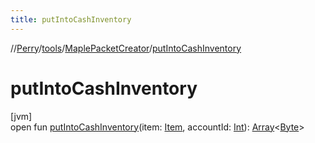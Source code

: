 ```yaml
---
title: putIntoCashInventory
---
```

//[Perry](../../../index.html)/[tools](../index.html)/[MaplePacketCreator](index.html)/[putIntoCashInventory](put-into-cash-inventory.html)



# putIntoCashInventory



[jvm]\
open fun [putIntoCashInventory](put-into-cash-inventory.html)(item: [Item](../../client.inventory/-item/index.html), accountId: [Int](https://kotlinlang.org/api/latest/jvm/stdlib/kotlin/-int/index.html)): [Array](https://kotlinlang.org/api/latest/jvm/stdlib/kotlin/-array/index.html)&lt;[Byte](https://kotlinlang.org/api/latest/jvm/stdlib/kotlin/-byte/index.html)&gt;




